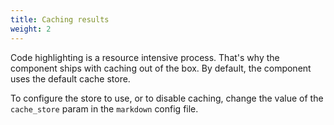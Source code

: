 ```yaml
---
title: Caching results
weight: 2
---
```


Code highlighting is a resource intensive process. That's why the component ships with caching out of the box. By default, the component uses the default cache store.

To configure the store to use, or to disable caching, change the value of the `cache_store` param in the `markdown` config file.

